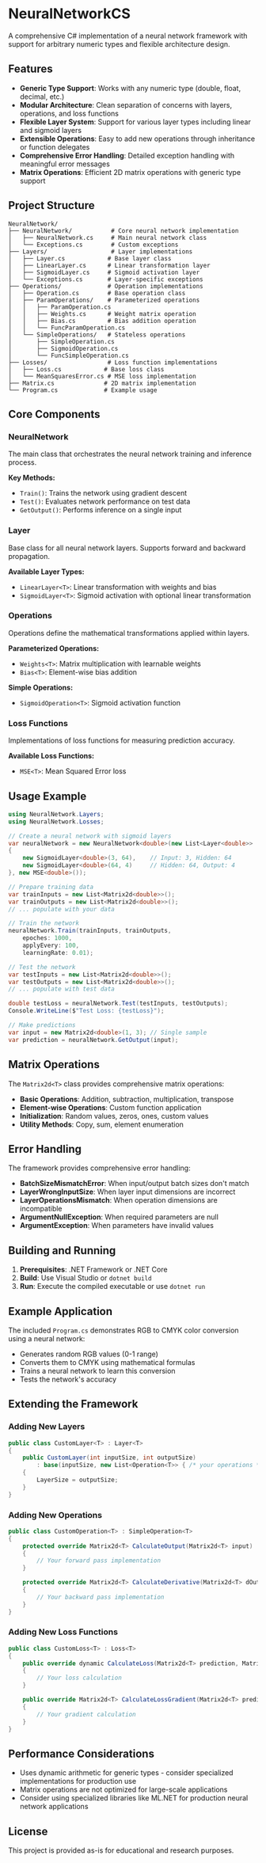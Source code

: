 # NeuralNetworkCS

A comprehensive C# implementation of a neural network framework with support for arbitrary numeric types and flexible architecture design.

## Features

- **Generic Type Support**: Works with any numeric type (double, float, decimal, etc.)
- **Modular Architecture**: Clean separation of concerns with layers, operations, and loss functions
- **Flexible Layer System**: Support for various layer types including linear and sigmoid layers
- **Extensible Operations**: Easy to add new operations through inheritance or function delegates
- **Comprehensive Error Handling**: Detailed exception handling with meaningful error messages
- **Matrix Operations**: Efficient 2D matrix operations with generic type support

## Project Structure

```
NeuralNetwork/
├── NeuralNetwork/           # Core neural network implementation
│   ├── NeuralNetwork.cs     # Main neural network class
│   └── Exceptions.cs        # Custom exceptions
├── Layers/                  # Layer implementations
│   ├── Layer.cs            # Base layer class
│   ├── LinearLayer.cs      # Linear transformation layer
│   ├── SigmoidLayer.cs     # Sigmoid activation layer
│   └── Exceptions.cs       # Layer-specific exceptions
├── Operations/             # Operation implementations
│   ├── Operation.cs        # Base operation class
│   ├── ParamOperations/    # Parameterized operations
│   │   ├── ParamOperation.cs
│   │   ├── Weights.cs      # Weight matrix operation
│   │   ├── Bias.cs         # Bias addition operation
│   │   └── FuncParamOperation.cs
│   └── SimpleOperations/   # Stateless operations
│       ├── SimpleOperation.cs
│       ├── SigmoidOperation.cs
│       └── FuncSimpleOperation.cs
├── Losses/                 # Loss function implementations
│   ├── Loss.cs            # Base loss class
│   └── MeanSquaresError.cs # MSE loss implementation
├── Matrix.cs              # 2D matrix implementation
└── Program.cs             # Example usage
```

## Core Components

### NeuralNetwork<T>
The main class that orchestrates the neural network training and inference process.

**Key Methods:**
- `Train()`: Trains the network using gradient descent
- `Test()`: Evaluates network performance on test data
- `GetOutput()`: Performs inference on a single input

### Layer<T>
Base class for all neural network layers. Supports forward and backward propagation.

**Available Layer Types:**
- `LinearLayer<T>`: Linear transformation with weights and bias
- `SigmoidLayer<T>`: Sigmoid activation with optional linear transformation

### Operations
Operations define the mathematical transformations applied within layers.

**Parameterized Operations:**
- `Weights<T>`: Matrix multiplication with learnable weights
- `Bias<T>`: Element-wise bias addition

**Simple Operations:**
- `SigmoidOperation<T>`: Sigmoid activation function

### Loss Functions
Implementations of loss functions for measuring prediction accuracy.

**Available Loss Functions:**
- `MSE<T>`: Mean Squared Error loss

## Usage Example

```csharp
using NeuralNetwork.Layers;
using NeuralNetwork.Losses;

// Create a neural network with sigmoid layers
var neuralNetwork = new NeuralNetwork<double>(new List<Layer<double>>
{
    new SigmoidLayer<double>(3, 64),    // Input: 3, Hidden: 64
    new SigmoidLayer<double>(64, 4)     // Hidden: 64, Output: 4
}, new MSE<double>());

// Prepare training data
var trainInputs = new List<Matrix2d<double>>();
var trainOutputs = new List<Matrix2d<double>>();
// ... populate with your data

// Train the network
neuralNetwork.Train(trainInputs, trainOutputs, 
    epoches: 1000, 
    applyEvery: 100, 
    learningRate: 0.01);

// Test the network
var testInputs = new List<Matrix2d<double>>();
var testOutputs = new List<Matrix2d<double>>();
// ... populate with test data

double testLoss = neuralNetwork.Test(testInputs, testOutputs);
Console.WriteLine($"Test Loss: {testLoss}");

// Make predictions
var input = new Matrix2d<double>(1, 3); // Single sample
var prediction = neuralNetwork.GetOutput(input);
```

## Matrix Operations

The `Matrix2d<T>` class provides comprehensive matrix operations:

- **Basic Operations**: Addition, subtraction, multiplication, transpose
- **Element-wise Operations**: Custom function application
- **Initialization**: Random values, zeros, ones, custom values
- **Utility Methods**: Copy, sum, element enumeration

## Error Handling

The framework provides comprehensive error handling:

- **BatchSizeMismatchError**: When input/output batch sizes don't match
- **LayerWrongInputSize**: When layer input dimensions are incorrect
- **LayerOperationsMismatch**: When operation dimensions are incompatible
- **ArgumentNullException**: When required parameters are null
- **ArgumentException**: When parameters have invalid values

## Building and Running

1. **Prerequisites**: .NET Framework or .NET Core
2. **Build**: Use Visual Studio or `dotnet build`
3. **Run**: Execute the compiled executable or use `dotnet run`

## Example Application

The included `Program.cs` demonstrates RGB to CMYK color conversion using a neural network:

- Generates random RGB values (0-1 range)
- Converts them to CMYK using mathematical formulas
- Trains a neural network to learn this conversion
- Tests the network's accuracy

## Extending the Framework

### Adding New Layers
```csharp
public class CustomLayer<T> : Layer<T>
{
    public CustomLayer(int inputSize, int outputSize) 
        : base(inputSize, new List<Operation<T>> { /* your operations */ })
    {
        LayerSize = outputSize;
    }
}
```

### Adding New Operations
```csharp
public class CustomOperation<T> : SimpleOperation<T>
{
    protected override Matrix2d<T> CalculateOutput(Matrix2d<T> input)
    {
        // Your forward pass implementation
    }

    protected override Matrix2d<T> CalculateDerivative(Matrix2d<T> dOutput)
    {
        // Your backward pass implementation
    }
}
```

### Adding New Loss Functions
```csharp
public class CustomLoss<T> : Loss<T>
{
    public override dynamic CalculateLoss(Matrix2d<T> prediction, Matrix2d<T> correctResult)
    {
        // Your loss calculation
    }

    public override Matrix2d<T> CalculateLossGradient(Matrix2d<T> prediction, Matrix2d<T> correctResult)
    {
        // Your gradient calculation
    }
}
```

## Performance Considerations

- Uses dynamic arithmetic for generic types - consider specialized implementations for production use
- Matrix operations are not optimized for large-scale applications
- Consider using specialized libraries like ML.NET for production neural network applications

## License

This project is provided as-is for educational and research purposes.